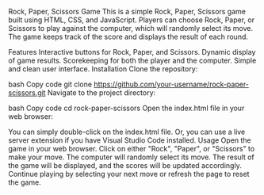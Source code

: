 Rock, Paper, Scissors Game
This is a simple Rock, Paper, Scissors game built using HTML, CSS, and JavaScript. Players can choose Rock, Paper, or Scissors to play against the computer, which will randomly select its move. The game keeps track of the score and displays the result of each round.

Features
Interactive buttons for Rock, Paper, and Scissors.
Dynamic display of game results.
Scorekeeping for both the player and the computer.
Simple and clean user interface.
Installation
Clone the repository:

bash
Copy code
git clone https://github.com/your-username/rock-paper-scissors.git
Navigate to the project directory:

bash
Copy code
cd rock-paper-scissors
Open the index.html file in your web browser:

You can simply double-click on the index.html file.
Or, you can use a live server extension if you have Visual Studio Code installed.
Usage
Open the game in your web browser.
Click on either "Rock", "Paper", or "Scissors" to make your move.
The computer will randomly select its move.
The result of the game will be displayed, and the scores will be updated accordingly.
Continue playing by selecting your next move or refresh the page to reset the game.
